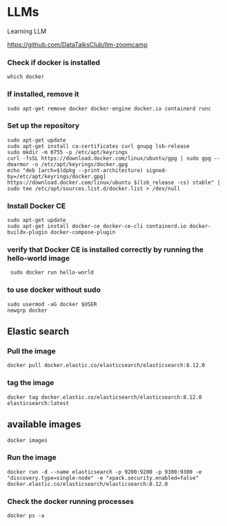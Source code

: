 # LLMs
Learning LLM

https://github.com/DataTalksClub/llm-zoomcamp

### Check if docker is installed
``` which docker ```

### If installed, remove it
``` sudo apt-get remove docker docker-engine docker.io containerd runc ```

### Set up the repository
```
sudo apt-get update
sudo apt-get install ca-certificates curl gnupg lsb-release
sudo mkdir -m 0755 -p /etc/apt/keyrings
curl -fsSL https://download.docker.com/linux/ubuntu/gpg | sudo gpg --dearmor -o /etc/apt/keyrings/docker.gpg
echo "deb [arch=$(dpkg --print-architecture) signed-by=/etc/apt/keyrings/docker.gpg] https://download.docker.com/linux/ubuntu $(lsb_release -cs) stable" | sudo tee /etc/apt/sources.list.d/docker.list > /dev/null
```

### Install Docker CE
```
sudo apt-get update
sudo apt-get install docker-ce docker-ce-cli containerd.io docker-buildx-plugin docker-compose-plugin
```

### verify that Docker CE is installed correctly by running the hello-world image
``` sudo docker run hello-world```

### to use docker without sudo
```
sudo usermod -aG docker $USER
newgrp docker
```

## Elastic search

### Pull the image
``` docker pull docker.elastic.co/elasticsearch/elasticsearch:8.12.0 ```

### tag the image
``` docker tag docker.elastic.co/elasticsearch/elasticsearch:8.12.0 elasticsearch:latest ```

## available images 
``` docker images ```

### Run the image
```
docker run -d --name elasticsearch -p 9200:9200 -p 9300:9300 -e "discovery.type=single-node" -e "xpack.security.enabled=false" docker.elastic.co/elasticsearch/elasticsearch:8.12.0
```

### Check the docker running processes 
``` docker ps -a ```

